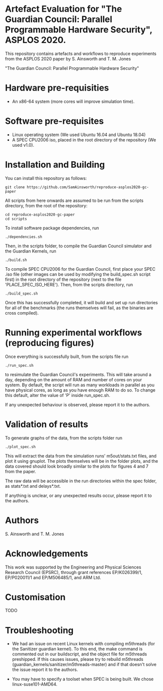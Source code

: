 Artefact Evaluation for "The Guardian Council: Parallel Programmable Hardware Security", ASPLOS 2020. 
==================================================

This repository contains artefacts and workflows 
to reproduce experiments from the ASPLOS 2020 paper 
by S. Ainsworth and T. M. Jones

"The Guardian Council: Parallel Programmable Hardware Security"

Hardware pre-requisities
========================
* An x86-64 system (more cores will improve simulation time).

Software pre-requisites
=======================

* Linux operating system (We used Ubuntu 16.04 and Ubuntu 18.04)
* A SPEC CPU2006 iso, placed in the root directory of the repository (We used v1.0).

Installation and Building
========================

You can install this repository as follows:

```
git clone https://github.com/SamAinsworth/reproduce-asplos2020-gc-paper
```

All scripts from here onwards are assumed to be run from the scripts directory, from the root of the repository:
```
cd reproduce-asplos2020-gc-paper
cd scripts
```

To install software package dependencies, run

```
./dependencies.sh
```

Then, in the scripts folder, to compile the Guardian Council simulator and the Guardian Kernels, run
```
./build.sh
```

To compile SPEC CPU2006 for the Guardian Council, first place your SPEC .iso file (other images can be used by modifying the build_spec.sh script first) in the root directory of the repository (next to the file 'PLACE_SPEC_ISO_HERE'). Then, from the scripts directory, run

```
./build_spec.sh
```

Once this has successfully completed, it will build and set up run directories for all of the benchmarks (the runs themselves will fail, as the binaries are cross compiled).




Running experimental workflows (reproducing figures)
====================================================

Once everything is successfully built, from the scripts file run

```
./run_spec.sh
```

to resimulate the Guardian Council's experiments. This will take around a day, depending on the amount of RAM and number of cores on your system. By default, the script will run as many workloads in parallel as you have physical cores, as long as you have enough RAM to do so. To change this default, alter the value of 'P' inside run_spec.sh.

If any unexpected behaviour is observed, please report it to the authors.

Validation of results
====================================================

To generate graphs of the data, from the scripts folder run

```
./plot_spec.sh
```

This will extract the data from the simulation runs' m5out/stats.txt files, and plot it using gnuplot. The plots themselves will be in the folder plots, and the data covered should look broadly similar to the plots for figures 4 and 7 from the paper.

The raw data will be accessible in the run directories within the spec folder, as stats*.txt and delays*.txt.


If anything is unclear, or any unexpected results occur, please report it to the authors.

Authors
=======
S. Ainsworth and T. M. Jones

Acknowledgements
===============
This work was supported by the Engineering and Physical Sciences Research Council (EPSRC), through grant references EP/K026399/1, EP/P020011/1 and EP/M506485/1, and ARM Ltd.


Customisation 
===============

TODO

Troubleshooting
===============

* We had an issue on recent Linux kernels with compiling m5threads (for the Sanitizer guardian kernel). To this end, the make command is commented out in our buildscript, and the object file for m5threads preshipped. If this causes issues, please try to rebuild m5threads (guardian_kernels/sanitizer/m5threads-master) and if that doesn't solve the issue report it to the authors.

* You may have to specify a toolset when SPEC is being built. We chose linux-suse101-AMD64.

